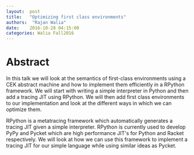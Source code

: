 ```yaml
--- 
layout:  post 
title:   "Optimizing first class environments"
authors:  "Rajan Walia" 
date:    2016-10-28 04:15:00 
categories: Walia Fall2016
--- 
```


# Abstract

In this talk we will look at the semantics of first-class environments
using a CEK abstract machine and how to implement them efficiently in
a RPython framework. We will start with writing a simple interpreter
in Python and then add a tracing JIT using RPython. We will then add
first class environments to our implementation and look at the
different ways in which we can optimize them.

RPython is a metatracing framework which automatically generates a
tracing JIT given a simple interpreter. RPython is currently used to
develop PyPy and Pycket which are high performance JIT's for Python
and Racket respectively. We will look at how we can use this framework
to implement a tracing JIT for our simple language while using similar
ideas as Pycket.
